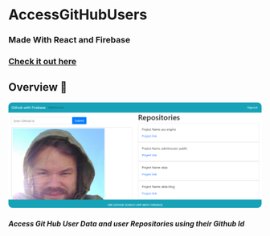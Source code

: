 # AccessGitHubUsers

<h3>Made With React and Firebase<h3>

### [Check it out here] 


## Overview 👀

<p align="center">
<img src="overview.png" style="border-radius:8px">
</p>

<h5>Access Git Hub User Data and user Repositories using their Github Id</h5>

[Check it out here]: https://sreeramthatavarthi.github.io/githubUsers
